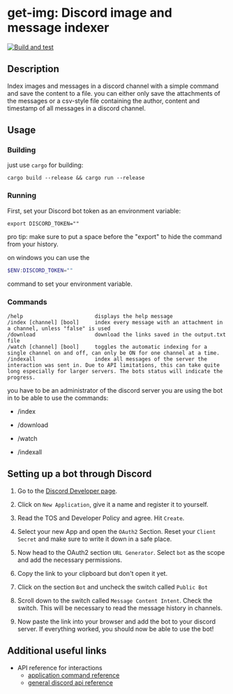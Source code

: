 # get-img: Discord image and message indexer

[![Build and test](https://github.com/ItsGamerik/get-img/actions/workflows/build.yml/badge.svg)](https://github.com/ItsGamerik/get-img/actions/workflows/build.yml)

## Description

Index images and messages in a discord channel with a simple command and save the content to a file.
you can either only save the attachments of the messages or a csv-style file containing the author, content and timestamp of all messages in a discord channel.

## Usage

### Building

just use `cargo` for building:

```shell
cargo build --release && cargo run --release
```

### Running

First, set your Discord bot token as an environment variable:

```shell
export DISCORD_TOKEN=""
```

pro tip: make sure to put a space before the "export" to hide the command from your history.

on windows you can use the

```powershell
$ENV:DISCORD_TOKEN=""
```

command to set your environment variable.

### Commands

```text
/help                       displays the help message
/index [channel] [bool]     index every message with an attachment in a channel, unless "false" is used
/download                   download the links saved in the output.txt file
/watch [channel] [bool]     toggles the automatic indexing for a single channel on and off, can only be ON for one channel at a time.
/indexall                   index all messages of the server the interaction was sent in. Due to API limitations, this can take quite long especially for larger servers. The bots status will indicate the progress.
```

you have to be an administrator of the discord server you are using the bot in to be able to use the commands:  

- /index

- /download

- /watch

- /indexall

## Setting up a bot through Discord

1. Go to the [Discord Developer page](https://discord.com/developers/applications).

2. Click on `New Application`, give it a name and register it to yourself.

3. Read the TOS and Developer Policy and agree. Hit `Create`.

4. Select your new App and open the `OAuth2` Section. Reset your `Client Secret` and make sure to write it down in a safe place.

5. Now head to the OAuth2 section `URL Generator`. Select `bot` as the scope and add the necessary permissions.

6. Copy the link to your clipboard but don't open it yet.

7. Click on the section `Bot` and uncheck the switch called `Public Bot`

8. Scroll down to the switch called `Message Content Intent`. Check the switch. This will be necessary to read the message history in channels.

9. Now paste the link into your browser and add the bot to your discord server. If everything worked, you should now be able to use the bot!

## Additional useful links

- API reference for interactions
  - [application command reference](https://discord.com/developers/docs/interactions/application-commands)
  - [general discord api reference](https://discord.com/developers/docs/reference)
